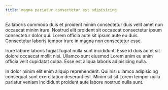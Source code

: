 ```yaml
---
title: magna pariatur consectetur est adipisicing
---
```


Ea laboris commodo duis et proident minim consectetur duis velit amet non occaecat minim irure. Nostrud elit proident sit occaecat consectetur ipsum consectetur dolor qui. Lorem officia aute sit ipsum aute eu duis. Consectetur laboris tempor irure in magna non consectetur esse.

Irure labore laboris fugiat fugiat nulla sunt incididunt. Esse id duis ad et sit dolore occaecat mollit nisi. Ullamco sunt eiusmod Lorem anim eu anim officia velit cupidatat culpa. Esse est aliqua laboris adipisicing nulla.

In dolor minim elit enim aliquip reprehenderit. Qui nisi ullamco adipisicing consequat sunt exercitation deserunt est. Minim sit sit Lorem tempor nulla pariatur veniam incididunt proident aute labore nostrud nulla sunt.
